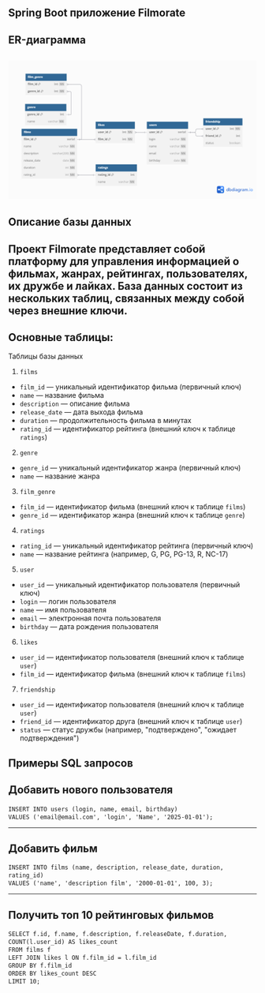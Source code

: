 Spring Boot приложение Filmorate
---------------------
ER-диаграмма
---------------------
![ER-диаграмма](images/datebase.png)
---------------------
Описание базы данных
---------------------
Проект Filmorate представляет собой платформу для управления информацией о фильмах, жанрах, рейтингах, пользователях, их дружбе и лайках. 
База данных состоит из нескольких таблиц, связанных между собой через внешние ключи. 
---------------------
Основные таблицы:
---------------------
Таблицы базы данных

1. `films`
- `film_id` — уникальный идентификатор фильма (первичный ключ)
- `name` — название фильма
- `description` — описание фильма
- `release_date` — дата выхода фильма
- `duration` — продолжительность фильма в минутах
- `rating_id` — идентификатор рейтинга (внешний ключ к таблице `ratings`)

2. `genre`
- `genre_id` — уникальный идентификатор жанра (первичный ключ)
- `name` — название жанра

3. `film_genre`
- `film_id` — идентификатор фильма (внешний ключ к таблице `films`)
- `genre_id` — идентификатор жанра (внешний ключ к таблице `genre`)

4. `ratings`
- `rating_id` — уникальный идентификатор рейтинга (первичный ключ)
- `name` — название рейтинга (например, G, PG, PG-13, R, NC-17)

5. `user`
- `user_id` — уникальный идентификатор пользователя (первичный ключ)
- `login` — логин пользователя
- `name` — имя пользователя
- `email` — электронная почта пользователя
- `birthday` — дата рождения пользователя

6. `likes`
- `user_id` — идентификатор пользователя (внешний ключ к таблице `user`)
- `film_id` — идентификатор фильма (внешний ключ к таблице `films`)

7. `friendship`
- `user_id` — идентификатор пользователя (внешний ключ к таблице `user`)
- `friend_id` — идентификатор друга (внешний ключ к таблице `user`)
- `status` — статус дружбы (например, "подтверждено", "ожидает подтверждения")

Примеры SQL запросов
---------------------
Добавить нового пользователя
---------------------
```postgres-sql
INSERT INTO users (login, name, email, birthday)
VALUES ('email@email.com', 'login', 'Name', '2025-01-01');
```
---------------------
Добавить фильм
---------------------
```postgres-sql
INSERT INTO films (name, description, release_date, duration, rating_id)
VALUES ('name', 'description film', '2000-01-01', 100, 3);
```
---------------------
Получить топ 10 рейтинговых фильмов
---------------------
```postgres-sql
SELECT f.id, f.name, f.description, f.releaseDate, f.duration, COUNT(l.user_id) AS likes_count
FROM films f
LEFT JOIN likes l ON f.film_id = l.film_id
GROUP BY f.film_id
ORDER BY likes_count DESC
LIMIT 10;
```
